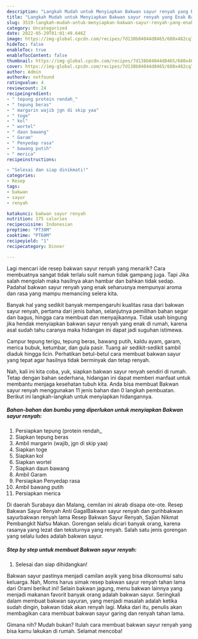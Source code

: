 ```yaml
---
description: "Langkah Mudah untuk Menyiapkan Bakwan sayur renyah yang Enak Banget, Buat Buka Puasa Bisa Manjain Lidah"
title: "Langkah Mudah untuk Menyiapkan Bakwan sayur renyah yang Enak Banget, Buat Buka Puasa Bisa Manjain Lidah"
slug: 3519-langkah-mudah-untuk-menyiapkan-bakwan-sayur-renyah-yang-enak-banget-buat-buka-puasa-bisa-manjain-lidah
category: Uncategorized
date: 2022-05-29T01:01:49.646Z
image: https://img-global.cpcdn.com/recipes/7d138b04044d8465/680x482cq70/bakwan-sayur-renyah-foto-resep-utama.jpg
hideToc: false
enableToc: true
enableTocContent: false
thumbnail: https://img-global.cpcdn.com/recipes/7d138b04044d8465/680x482cq70/bakwan-sayur-renyah-foto-resep-utama.jpg
cover: https://img-global.cpcdn.com/recipes/7d138b04044d8465/680x482cq70/bakwan-sayur-renyah-foto-resep-utama.jpg
author: Admin
authorAv: notfound
ratingvalue: 4
reviewcount: 24
recipeingredient:
- " tepung protein rendah_"
- " tepung beras"
- " margarin wajib jgn di skip yaa"
- " toge"
- " kol"
- " wortel"
- " daun bawang"
- " Garam"
- " Penyedap rasa"
- " bawang putih"
- " merica"
recipeinstructions:

- "Selesai dan siap dinikmati!"
categories:
- Resep
tags:
- bakwan
- sayur
- renyah

katakunci: bakwan sayur renyah 
nutrition: 175 calories
recipecuisine: Indonesian
preptime: "PT30M"
cooktime: "PT60M"
recipeyield: "1"
recipecategory: Dinner

---
```



Lagi mencari ide resep bakwan sayur renyah yang menarik? Cara membuatnya sangat tidak terlalu sulit namun tidak gampang juga. Tapi Jika salah mengolah maka hasilnya akan hambar dan bahkan tidak sedap. Padahal bakwan sayur renyah yang enak seharusnya mempunyai aroma dan rasa yang mampu memancing selera kita.


Banyak hal yang sedikit banyak mempengaruhi kualitas rasa dari bakwan sayur renyah, pertama dari jenis bahan, selanjutnya pemilihan bahan segar dan bagus, hingga cara membuat dan menyajikannya. Tidak usah bingung jika hendak menyiapkan bakwan sayur renyah yang enak di rumah, karena asal sudah tahu caranya maka hidangan ini dapat jadi suguhan istimewa.

Campur tepung terigu, tepung beras, bawang putih, kaldu ayam, garam, merica bubuk, ketumbar, dan gula pasir. Tuang air sedikit-sedikit sambil diaduk hingga licin. Perhatikan betul-betul cara membuat bakwan sayur yang tepat agar hasilnya tidak berminyak dan tetap renyah.


Nah, kali ini kita coba, yuk, siapkan bakwan sayur renyah sendiri di rumah. Tetap dengan bahan sederhana, hidangan ini dapat memberi manfaat untuk membantu menjaga kesehatan tubuh kita. Anda bisa membuat Bakwan sayur renyah menggunakan 11 jenis bahan dan 0 langkah pembuatan. Berikut ini langkah-langkah untuk menyiapkan hidangannya.

<!--inarticleads1-->

##### Bahan-bahan dan bumbu yang diperlukan untuk menyiapkan Bakwan sayur renyah:

1. Persiapkan  tepung (protein rendah_
1. Siapkan  tepung beras
1. Ambil  margarin (wajib, jgn di skip yaa)
1. Siapkan  toge
1. Siapkan  kol
1. Siapkan  wortel
1. Siapkan  daun bawang
1. Ambil  Garam
1. Persiapkan  Penyedap rasa
1. Ambil  bawang putih
1. Persiapkan  merica


Di daerah Surabaya dan Malang, cemilan ini akrab disapa ote-ote. Resep Bakwan Sayur Renyah Anti GagalBakwan sayur renyah dan gurihbakwan sayurbakwan renyah lama Resep Bakwan Sayur Renyah, Sajian Nikmat Pembangkit Nafsu Makan. Gorengan selalu dicari banyak orang, karena rasanya yang lezat dan teksturnya yang renyah. Salah satu jenis gorengan yang selalu ludes adalah bakwan sayur. 

<!--inarticleads2-->

##### Step by step untuk membuat Bakwan sayur renyah:


1. Selesai dan siap dihidangkan!

Bakwan sayur pastinya menjadi camilan asyik yang bisa dikonsumsi satu keluarga. Nah, Moms harus simak resep bakwan sayur renyah tahan lama dari Orami berikut ini! Selain bakwan jagung, menu bakwan lainnya yang menjadi makanan favorit banyak orang adalah bakwan sayur. Seringkali dalam membuat bakwan sayuran, yang menjadi masalah adalah ketika sudah dingin, bakwan tidak akan renyah lagi. Maka dari itu, penulis akan membagikan cara membuat bakwan sayur garing dan renyah tahan lama. 

Gimana nih? Mudah bukan? Itulah cara membuat bakwan sayur renyah yang bisa kamu lakukan di rumah. Selamat mencoba!
